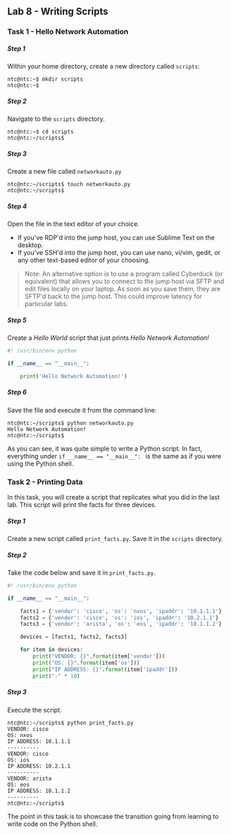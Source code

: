 ## Lab 8 - Writing Scripts

### Task 1 - Hello Network Automation

##### Step 1

Within your home directory, create a new directory called `scripts`:

```
ntc@ntc:~$ mkdir scripts
ntc@ntc:~$
```

##### Step 2

Navigate to the `scripts` directory.

```
ntc@ntc:~$ cd scripts
ntc@ntc:~/scripts$
```

##### Step 3

Create a new file called `networkauto.py`

```
ntc@ntc:~/scripts$ touch networkauto.py
ntc@ntc:~/scripts$
```

##### Step 4

Open the file in the text editor of your choice.

  * If you've RDP'd into the jump host, you can use Sublime Text on the desktop.
  * If you've SSH'd into the jump host, you can use nano, vi/vim, gedit, or any other text-based editor of your choosing.

> Note: An alternative option is to use a program called Cyberduck (or equivalent) that allows you to connect to the jump host via SFTP and edit files locally on your laptop.  As soon as you save them, they are SFTP'd back to the jump host.  This could improve latency for particular labs.


##### Step 5

Create a *Hello World* script that just prints *Hello Network Automation!*

```python
#! /usr/bin/env python

if __name__ == "__main__":

    print('Hello Network Automation!')
```

##### Step 6

Save the file and execute it from the command line:

```
ntc@ntc:~/scripts$ python networkauto.py
Hello Network Automation!
ntc@ntc:~/scripts$
```

As you can see, it was quite simple to write a Python script.  In fact, everything under `if __name__ == "__main__": ` is the same as if you were using the Python shell.

### Task 2 - Printing Data

In this task, you will create a script that replicates what you did in the last lab.  This script will print the facts for three devices.

##### Step 1

Create a new script called `print_facts.py`.  Save it in the `scripts` directory.

##### Step 2

Take the code below and save it in `print_facts.py`.


```python
#! /usr/bin/env python

if __name__ == "__main__":

    facts1 = {'vendor': 'cisco', 'os': 'nxos', 'ipaddr': '10.1.1.1'}
    facts2 = {'vendor': 'cisco', 'os': 'ios', 'ipaddr': '10.2.1.1'}
    facts3 = {'vendor': 'arista', 'os': 'eos', 'ipaddr': '10.1.1.2'}

    devices = [facts1, facts2, facts3]

    for item in devices:
        print("VENDOR: {}".format(item['vendor']))
        print("OS: {}".format(item['os']))
        print("IP ADDRESS: {}".format(item['ipaddr']))
        print("-" * 10)

```

##### Step 3

Execute the script.

```
ntc@ntc:~/scripts$ python print_facts.py
VENDOR: cisco
OS: nxos
IP ADDRESS: 10.1.1.1
----------
VENDOR: cisco
OS: ios
IP ADDRESS: 10.2.1.1
----------
VENDOR: arista
OS: eos
IP ADDRESS: 10.1.1.2
----------
ntc@ntc:~/scripts$
```

The point in this task is to showcase the transition going from learning to write code on the Python shell.


